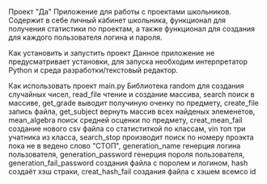 Проект "Да"
Приложение для работы с проектами школьников. Содержит в себе личный кабинет школьника, функционал для получения статистики по проектам, а также функционал для создания для каждого пользователя логина и пароля.

Как установить и запустить проект
Данное приложение не предусматривает установки, для запуска необходим интерпретатор Python и среда разработки/текстовый редактор.

Как использовать проект
main.py
Библиотека random для создания случайных чисел, read_file чтение и создание массива, search поиск в массиве, get_grade выводит получиную оченку по предмету, create_file запись файла, 
get_subject вернуть массив всех найденых элеменетов, mean_algebra поиск средней осценки по предмету, creat_mean_fail создание нового csv файла со статиститкой по классам, vin топ три учатника из класса, 
search_stop производит поиск по номеру проэкта пока не в ведено слово "СТОП", generation_name генерция логина пользователя, generation_password генерция пороля пользователя, 
generation_fail_password создания файла с поролем и логином, hash создаёт хэш страки, creat_hash_fail создания файла с хэшем всемсо id
